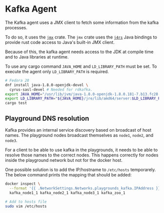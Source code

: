# Kafka Agent
The Kafka agent uses a JMX client to fetch some information from the kafka processes.

To do so, it uses the [`jmx`](https://crates.io/crates/jmx) crate.
The `jmx` crate uses the [`j4rs`](https://crates.io/crates/j4rs) Java bindings to provide
rust code access to Java's built-in JMX client.

Because of this, the kafka agent needs access to the JDK at compile time
and to Java libraries at runtime.

To use any cargo command `JAVA_HOME` and `LD_LIBRARY_PATH` must be set.
To execute the agent only `LD_LIBRARY_PATH` is required.

```bash
# Fedora 28
dnf install java-1.8.0-openjdk-devel \
  cyrus-sasl-devel # Needed for rdkafka.
export JAVA_HOME="/usr/lib/jvm/java-1.8.0-openjdk-1.8.0.181-7.b13.fc28.x86_64"
export LD_LIBRARY_PATH="${JAVA_HOME}/jre/lib/amd64/server:$LD_LIBRARY_PATH"
cargo test
```


## Playground DNS resolution
Kafka provides an internal service discovery based on broadcast of host names.
The playground nodes broadcast themselves as `node1`, `node2`, and `node3`.

For a client to be able to use kafka in the playgrounds, it needs to be able to resolve
those names to the correct nodes.
This happens correctly for nodes inside the playground network but not for the docker host.

One possible solution is to add the IP/hostname to `/etc/hosts` temporarely.
The below command prints the mapping that should be added:

```bash
docker inspect \
  --format '{{ .NetworkSettings.Networks.playgrounds_kafka.IPAddress }} {{ .Config.Hostname }}' \
  kafka_node1_1 kafka_node2_1 kafka_node3_1 kafka_zoo_1

# Add to hosts file
sudo vim /etc/hosts
```
